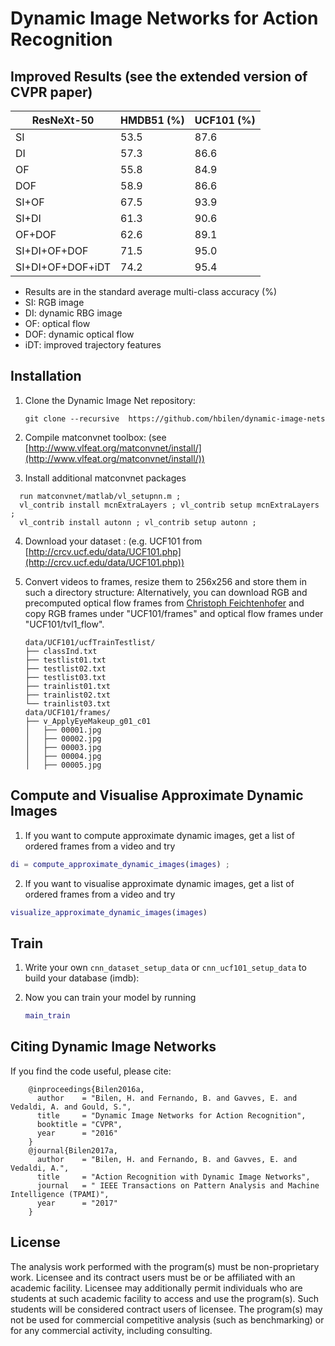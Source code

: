 # Dynamic Image Networks for Action Recognition
## Improved Results (see the extended version of CVPR paper)


ResNeXt-50        | HMDB51 (%) | UCF101 (%) |
------------------|--------|--------|
SI                |  53.5  |  87.6  |
DI                |  57.3  |  86.6  |
OF                |  55.8  |  84.9  |
DOF               |  58.9  |  86.6  |
SI+OF             |  67.5  |  93.9  |
SI+DI             |  61.3  |  90.6  |
OF+DOF            |  62.6  |  89.1  |
SI+DI+OF+DOF      |  71.5  |  95.0  |
SI+DI+OF+DOF+iDT  |  74.2  |  95.4  |

* Results are in the standard average multi-class accuracy (%)
* SI: RGB image
* DI: dynamic RBG image
* OF: optical flow 
* DOF: dynamic optical flow 
* iDT: improved trajectory features 


## Installation
1. Clone the Dynamic Image Net repository:

    ```Shell
    git clone --recursive  https://github.com/hbilen/dynamic-image-nets
    ```
    
2. Compile matconvnet toolbox: (see [http://www.vlfeat.org/matconvnet/install/](http://www.vlfeat.org/matconvnet/install/))

3. Install additional matconvnet packages
    
  ```Shell
    run matconvnet/matlab/vl_setupnn.m ;
    vl_contrib install mcnExtraLayers ; vl_contrib setup mcnExtraLayers ;
    vl_contrib install autonn ; vl_contrib setup autonn ;
  ```

4. Download your dataset : (e.g. UCF101 from [http://crcv.ucf.edu/data/UCF101.php](http://crcv.ucf.edu/data/UCF101.php))

5. Convert videos to frames, resize them to 256x256 and store them in such a directory structure:
Alternatively, you can download RGB and precomputed optical flow frames from [Christoph Feichtenhofer](http://ftp.tugraz.at/pub/feichtenhofer/tsfusion/data/) and copy RGB frames under "UCF101/frames" and optical flow frames under "UCF101/tvl1_flow".
    
    ```Shell
    data/UCF101/ucfTrainTestlist/
    ├── classInd.txt
    ├── testlist01.txt
    ├── testlist02.txt
    ├── testlist03.txt
    ├── trainlist01.txt
    ├── trainlist02.txt
    └── trainlist03.txt
    data/UCF101/frames/
    ├── v_ApplyEyeMakeup_g01_c01
    │   ├── 00001.jpg
    │   ├── 00002.jpg
    │   ├── 00003.jpg
    │   ├── 00004.jpg
    │   ├── 00005.jpg
    ```

## Compute and Visualise Approximate Dynamic Images
1. If you want to compute approximate dynamic images, get a list of ordered frames from a video and try
  ```matlab
  di = compute_approximate_dynamic_images(images) ;
  ```

2. If you want to visualise approximate dynamic images, get a list of ordered frames from a video and try
  ```matlab
  visualize_approximate_dynamic_images(images)
  ```

## Train 
1. Write your own `cnn_dataset_setup_data` or `cnn_ucf101_setup_data` to build your database (imdb):
2. Now you can train your model by running 

    ```matlab
    main_train
    ```


## Citing Dynamic Image Networks

If you find the code useful, please cite:

        @inproceedings{Bilen2016a,
          author    = "Bilen, H. and Fernando, B. and Gavves, E. and Vedaldi, A. and Gould, S.",
          title     = "Dynamic Image Networks for Action Recognition",
          booktitle = "CVPR",
          year      = "2016"
        }
        @journal{Bilen2017a,
          author    = "Bilen, H. and Fernando, B. and Gavves, E. and Vedaldi, A.",
          title     = "Action Recognition with Dynamic Image Networks",
          journal   = " IEEE Transactions on Pattern Analysis and Machine Intelligence (TPAMI)",
          year      = "2017"
        }
## License
The analysis work performed with the program(s) must be non-proprietary work. Licensee and its contract users must be or be affiliated with an academic facility. Licensee may additionally permit individuals who are students at such academic facility to access and use the program(s). Such students will be considered contract users of licensee. The program(s) may not be used for commercial competitive analysis (such as benchmarking) or for any commercial activity, including consulting.

